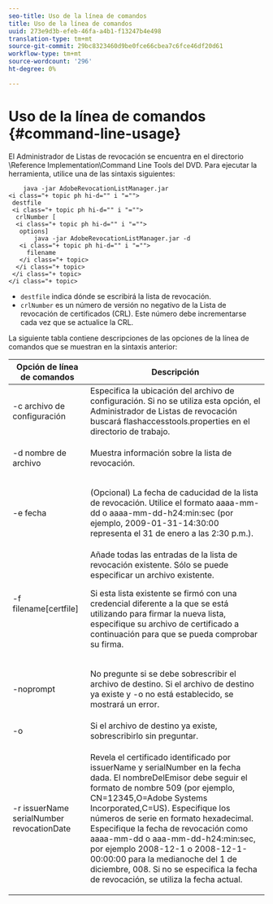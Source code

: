 ```yaml
---
seo-title: Uso de la línea de comandos
title: Uso de la línea de comandos
uuid: 273e9d3b-efeb-46fa-a4b1-f13247b4e498
translation-type: tm+mt
source-git-commit: 29bc8323460d9be0fce66cbea7c6fce46df20d61
workflow-type: tm+mt
source-wordcount: '296'
ht-degree: 0%

---
```



# Uso de la línea de comandos {#command-line-usage}

El Administrador de Listas de revocación se encuentra en el directorio \Reference Implementation\Command Line Tools del DVD. Para ejecutar la herramienta, utilice una de las sintaxis siguientes:

```
    java -jar AdobeRevocationListManager.jar 
<i class="+ topic ph hi-d="" i "="">
 destfile 
 <i class="+ topic ph hi-d="" i "="">
  crlNumber [
  <i class="+ topic ph hi-d="" i "="">
   options] 
       java -jar AdobeRevocationListManager.jar -d 
   <i class="+ topic ph hi-d="" i "="">
     filename
   </i class="+ topic>
  </i class="+ topic>
 </i class="+ topic>
</i class="+ topic>
```

* `destfile` indica dónde se escribirá la lista de revocación.
* `crlNumber` es un número de versión no negativo de la Lista de revocación de certificados (CRL). Este número debe incrementarse cada vez que se actualice la CRL.

La siguiente tabla contiene descripciones de las opciones de la línea de comandos que se muestran en la sintaxis anterior:

<table frame="all" colsep="1" rowsep="1" class="+ topic/table adobe-d/table " id="table_a3y_wqy_n4"> 
 <thead class="- topic/thead "> 
  <tr rowsep="1" class="- topic/row "> 
   <th colname="1" class="- topic/entry entry"> Opción de línea de comandos </th> 
   <th colname="2" class="- topic/entry entry"> Descripción </th> 
  </tr> 
 </thead>
 <tbody class="- topic/tbody "> 
  <tr rowsep="1" class="- topic/row "> 
   <td colname="1" class="- topic/entry "><span class="+ topic/ph pr-d/codeph codeph">-c archivo de configuración</span> </td> 
   <td colname="2" class="- topic/entry ">Especifica la ubicación del archivo de configuración. Si no se utiliza esta opción, el Administrador de Listas de revocación buscará <span class="filepath"> flashaccesstools.properties</span> en el directorio de trabajo. </td> 
  </tr> 
  <tr rowsep="1" class="- topic/row "> 
   <td colname="1" class="- topic/entry "><span class="+ topic/ph pr-d/codeph codeph">-d nombre de archivo</span> </td> 
   <td colname="2" class="- topic/entry "> <p class="- topic/p ">Muestra información sobre la lista de revocación. </p> </td> 
  </tr> 
  <tr rowsep="1" class="- topic/row "> 
   <td colname="1" class="- topic/entry "><span class="+ topic/ph pr-d/codeph codeph">-e fecha</span> </td> 
   <td colname="2" class="- topic/entry "> <p class="- topic/p ">(Opcional) La fecha de caducidad de la lista de revocación. Utilice el formato <span class="+ topic/ph pr-d/codeph codeph">aaaa-mm-dd</span> o <span class="+ topic/ph pr-d/codeph codeph">aaaa-mm-dd-h24:min:sec</span> (por ejemplo, 2009-01-31-14:30:00 representa el 31 de enero a las 2:30 p.m.). </p> </td> 
  </tr> 
  <tr rowsep="1" class="- topic/row "> 
   <td colname="1" class="- topic/entry "><span class="codeph">-f filename[certfile]</span> </td> 
   <td colname="2" class="- topic/entry ">Añade todas las entradas de la lista de revocación existente. Sólo se puede especificar un archivo existente. <p class="- topic/p ">Si esta lista existente se firmó con una credencial diferente a la que se está utilizando para firmar la nueva lista, especifique su archivo de certificado a continuación para que se pueda comprobar su firma. </p> </td> 
  </tr> 
  <tr rowsep="1" class="- topic/row "> 
   <td colname="1" class="- topic/entry "><span class="codeph"> -noprompt</span> </td> 
   <td colname="2" class="- topic/entry "> <p class="- topic/p ">No pregunte si se debe sobrescribir el archivo de destino. Si el archivo de destino ya existe y -o no está establecido, se mostrará un error. </p> </td> 
  </tr> 
  <tr rowsep="1" class="- topic/row "> 
   <td colname="1" class="- topic/entry "><span class="codeph"> -o</span> </td> 
   <td colname="2" class="- topic/entry "> Si el archivo de destino ya existe, sobrescribirlo sin preguntar. </td> 
  </tr> 
  <tr rowsep="0" class="- topic/row "> 
   <td colname="1" class="- topic/entry "><span class="codeph">-r issuerName serialNumber revocationDate</span> </td> 
   <td colname="2" class="- topic/entry "> <p class="- topic/p ">Revela el certificado identificado por <span class="codeph"> issuerName</span> y <span class="codeph"> serialNumber</span> en la fecha dada. El <span class="codeph"> nombreDelEmisor</span> debe seguir el formato de nombre 509 (por ejemplo, <span class="codeph"> CN=12345,O=Adobe Systems Incorporated,C=US</span>). Especifique los números de serie en formato hexadecimal. Especifique la fecha de revocación como <span class="+ topic/ph pr-d/codeph codeph">aaaa-mm-dd</span> o <span class="+ topic/ph pr-d/codeph codeph">aaa-mm-dd-h24:min:sec</span>, por ejemplo 2008-12-1 o 2008-12-1-00:00:00 para la medianoche del 1 de diciembre, 008. Si no se especifica la fecha de revocación, se utiliza la fecha actual. </p> </td> 
  </tr> 
 </tbody> 
</table>

